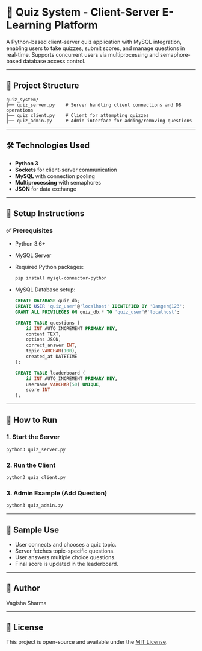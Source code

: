 # 🧠 Quiz System - Client-Server E-Learning Platform

A Python-based client-server quiz application with MySQL integration, enabling users to take quizzes, submit scores, and manage questions in real-time. Supports concurrent users via multiprocessing and semaphore-based database access control.

---

## 📁 Project Structure

```
quiz_system/
├── quiz_server.py    # Server handling client connections and DB operations
├── quiz_client.py    # Client for attempting quizzes
├── quiz_admin.py     # Admin interface for adding/removing questions
```

---

## 🛠️ Technologies Used

- **Python 3**
- **Sockets** for client-server communication
- **MySQL** with connection pooling
- **Multiprocessing** with semaphores
- **JSON** for data exchange

---

## 🔌 Setup Instructions

### ✅ Prerequisites

- Python 3.6+
- MySQL Server
- Required Python packages:
  ```bash
  pip install mysql-connector-python
  ```

- MySQL Database setup:
  ```sql
  CREATE DATABASE quiz_db;
  CREATE USER 'quiz_user'@'localhost' IDENTIFIED BY 'Danger@123';
  GRANT ALL PRIVILEGES ON quiz_db.* TO 'quiz_user'@'localhost';

  CREATE TABLE questions (
      id INT AUTO_INCREMENT PRIMARY KEY,
      content TEXT,
      options JSON,
      correct_answer INT,
      topic VARCHAR(100),
      created_at DATETIME
  );

  CREATE TABLE leaderboard (
      id INT AUTO_INCREMENT PRIMARY KEY,
      username VARCHAR(50) UNIQUE,
      score INT
  );
  ```

---

## 🚀 How to Run

### 1. Start the Server
```bash
python3 quiz_server.py
```

### 2. Run the Client
```bash
python3 quiz_client.py
```

### 3. Admin Example (Add Question)
```bash
python3 quiz_admin.py
```

---

## 🧪 Sample Use

- User connects and chooses a quiz topic.
- Server fetches topic-specific questions.
- User answers multiple choice questions.
- Final score is updated in the leaderboard.

---

## 👤 Author

Vagisha Sharma

---

## 📄 License

This project is open-source and available under the [MIT License](LICENSE).
